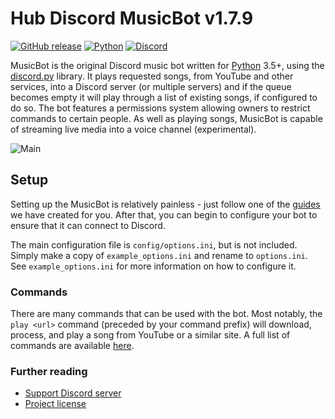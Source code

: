 # Hub Discord MusicBot v1.7.9

[![GitHub release](https://img.shields.io/github/release/Just-Some-Bots/MusicBot.svg?style=flat-square)](https://github.com/Just-Some-Bots/MusicBot/wiki)
[![Python](https://img.shields.io/badge/python-3.5%2C%203.6-blue.svg?style=flat-square)](https://www.python.org/downloads/)
[![Discord](https://img.shields.io/discord/129489631539494912.svg?style=flat-square)](https://discord.gg/bots)

MusicBot is the original Discord music bot written for [Python](https://www.python.org "Python homepage") 3.5+, using the [discord.py](https://github.com/Rapptz/discord.py) library. It plays requested songs, from YouTube and other services, into a Discord server (or multiple servers) and if the queue becomes empty it will play through a list of existing songs, if configured to do so. The bot features a permissions system allowing owners to restrict commands to certain people. As well as playing songs, MusicBot is capable of streaming live media into a voice channel (experimental).

![Main](https://i.imgur.com/EZljY52.png)

## Setup
Setting up the MusicBot is relatively painless - just follow one of the [guides](https://github.com/Just-Some-Bots/MusicBot/wiki) we have created for you. After that, you can begin to configure your bot to ensure that it can connect to Discord.

The main configuration file is `config/options.ini`, but is not included. Simply make a copy of `example_options.ini` and rename to `options.ini`. See `example_options.ini` for more information on how to configure it.

### Commands

There are many commands that can be used with the bot. Most notably, the `play <url>` command (preceded by your command prefix) will download, process, and play a song from YouTube or a similar site. A full list of commands are available [here](https://github.com/Just-Some-Bots/MusicBot/wiki/Commands "Commands").

### Further reading

* [Support Discord server](https://discord.gg/bots)
* [Project license](LICENSE)
